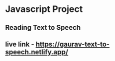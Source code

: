 # Javascript Project

## Reading Text to Speech

## live link - https://gaurav-text-to-speech.netlify.app/